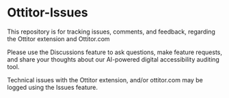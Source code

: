 # Ottitor-Issues
This repository is for tracking issues, comments, and feedback, regarding the Ottitor extension and Ottitor.com

Please use the Discussions feature to ask questions, make feature requests, and share your thoughts about our AI-powered digital accessibility auditing tool.

Technical issues with the Ottitor extension, and/or ottitor.com may be logged using the Issues feature.

